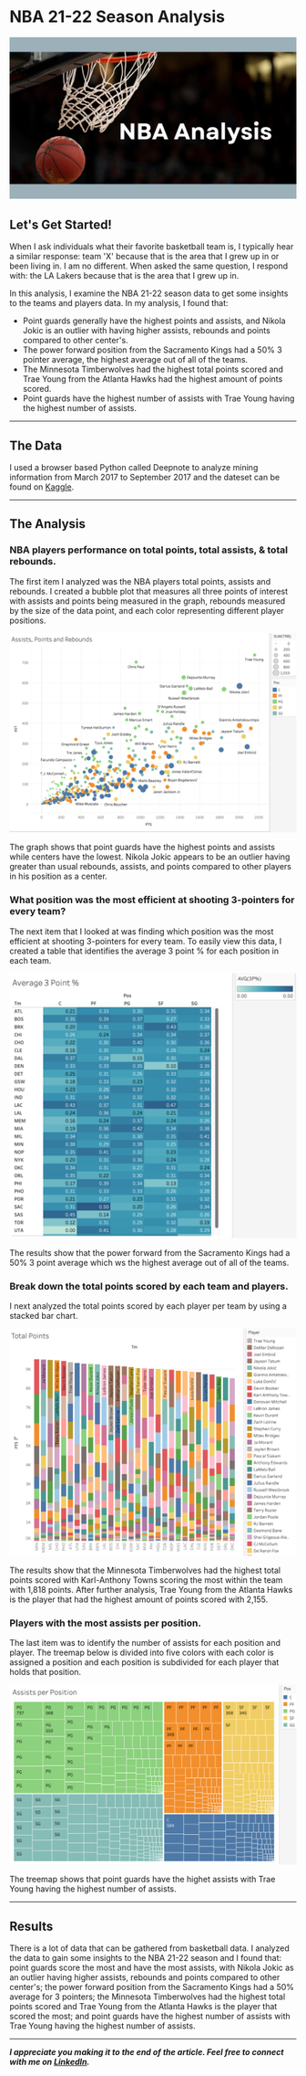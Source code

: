 # NBA 21-22 Season Analysis

<img src="images/NBA_Analysis_cover.png"/>

## Let's Get Started!

When I ask individuals what their favorite basketball team is, I typically hear a similar response: team 'X' because that is the area that I grew up in or been living in. I am no different. When asked the same question, I respond with: the LA Lakers because that is the area that I grew up in. 

In this analysis, I examine the NBA 21-22 season data to get some insights to the teams and players data. In my analysis, I found that:

  - Point guards generally have the highest points and assists, and Nikola Jokic is an outlier with having higher assists, rebounds and points compared to other center's.
  - The power forward position from the Sacramento Kings had a 50% 3 pointer average, the highest average out of all of the teams.
  - The Minnesota Timberwolves had the highest total points scored and Trae Young from the Atlanta Hawks had the highest amount of points scored.
  - Point guards have the highest number of assists with Trae Young having the highest number of assists.

---

## The Data
I used a browser based Python called Deepnote to analyze mining information from March 2017 to September 2017 and the dateset can be found on [Kaggle](https://www.kaggle.com/datasets/edumagalhaes/quality-prediction-in-a-mining-process?resource=download).

---

## The Analysis
 
### NBA players performance on total points, total assists, & total rebounds. 

The first item I analyzed was the NBA players total points, assists and rebounds. I created a bubble plot that measures all three points of interest with assists and points being measured in the graph, rebounds measured by the size of the data point, and each color representing different player positions. 


[<img src="images/NBA_Analysis_bubble.png"/>](https://public.tableau.com/app/profile/julio.espinoza/viz/21-22NBAAnalysis/21-22NBAAnalysis)


The graph shows that point guards have the highest points and assists while centers have the lowest. Nikola Jokic appears to be an outlier having greater than usual rebounds, assists, and points compared to other players in his position as a center. 


### What position was the most efficient at shooting 3-pointers for every team?

The next item that I looked at was finding which position was the most efficient at shooting 3-pointers for every team. To easily view this data, I created a table that identifies the average 3 point % for each position in each team.

[<img src="images/NBA_Analysis_heatmap.png"/>](https://public.tableau.com/app/profile/julio.espinoza/viz/21-22NBAAnalysis/21-22NBAAnalysishttps://public.tableau.com/app/profile/julio.espinoza/viz/21-22NBAAnalysis/21-22NBAAnalysis)


The results show that the power forward from the Sacramento Kings had a 50% 3 point average which ws the highest average out of all of the teams.


### Break down the total points scored by each team and players.

I next analyzed the total points scored by each player per team by using a stacked bar chart. 

[<img src="images/NBA_Analysis_barchart.png"/>](https://public.tableau.com/app/profile/julio.espinoza/viz/21-22NBAAnalysis/21-22NBAAnalysis)

The results show that the Minnesota Timberwolves had the highest total points scored with Karl-Anthony Towns scoring the most within the team with 1,818 points. After further analysis, Trae Young from the Atlanta Hawks is the player that had the highest amount of points scored with 2,155.


### Players with the most assists per position.

The last item was to identify the number of assists for each position and player. The treemap below is divided into five colors with each color is assigned a position and each position is subdivided for each player that holds that position.


[<img src="images/NBA_Analysis_treemap.png"/>](https://public.tableau.com/app/profile/julio.espinoza/viz/21-22NBAAnalysis/21-22NBAAnalysis)

The treemap shows that point guards have the highet assists with Trae Young having the highest number of assists.

---

## Results

There is a lot of data that can be gathered from basketball data. I analyzed the data to gain some insights to the NBA 21-22 season and I found that: point guards score the most and have the most assists, with Nikola Jokic as an outlier having higher assists, rebounds and points compared to other center's; the power forward position from the Sacramento Kings had a 50% average for 3 pointers; the Minnesota Timberwolves had the highest total points scored and Trae Young from the Atlanta Hawks is the player that scored the most; and point guards have the highest number of assists with Trae Young having the highest number of assists.


---

***I appreciate you making it to the end of the article. Feel free to connect with me on [LinkedIn](https://www.linkedin.com/in/jbespinoza/).***
